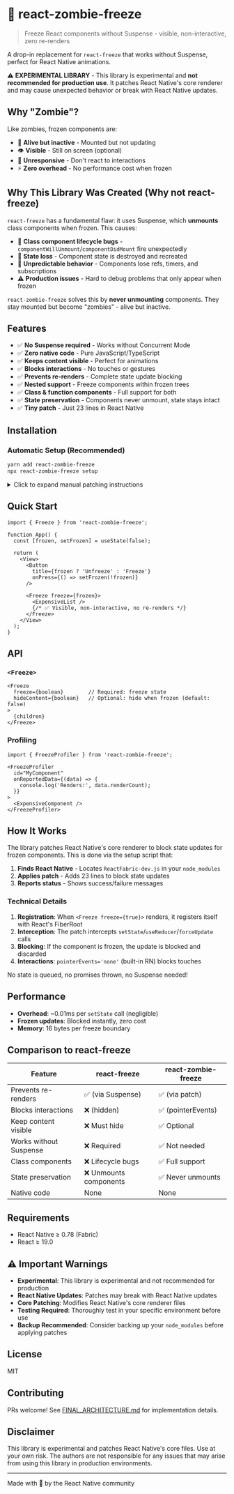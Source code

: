 # 🧟 react-zombie-freeze

> Freeze React components without Suspense - visible, non-interactive, zero re-renders

A drop-in replacement for `react-freeze` that works without Suspense, perfect for React Native animations.

⚠️ **EXPERIMENTAL LIBRARY** - This library is experimental and **not recommended for production use**. It patches React Native's core renderer and may cause unexpected behavior or break with React Native updates.

## Why "Zombie"?

Like zombies, frozen components are:
- 🧟 **Alive but inactive** - Mounted but not updating
- 👁️ **Visible** - Still on screen (optional)
- 🚫 **Unresponsive** - Don't react to interactions
- ⚡ **Zero overhead** - No performance cost when frozen

## Why This Library Was Created (Why not react-freeze)

`react-freeze` has a fundamental flaw: it uses Suspense, which **unmounts** class components when frozen. This causes:

- 🐛 **Class component lifecycle bugs** - `componentWillUnmount`/`componentDidMount` fire unexpectedly
- 🔄 **State loss** - Component state is destroyed and recreated
- 🎯 **Unpredictable behavior** - Components lose refs, timers, and subscriptions
- ⚠️ **Production issues** - Hard to debug problems that only appear when frozen

`react-zombie-freeze` solves this by **never unmounting** components. They stay mounted but become "zombies" - alive but inactive.

## Features

- ✅ **No Suspense required** - Works without Concurrent Mode
- ✅ **Zero native code** - Pure JavaScript/TypeScript
- ✅ **Keeps content visible** - Perfect for animations
- ✅ **Blocks interactions** - No touches or gestures
- ✅ **Prevents re-renders** - Complete state update blocking
- ✅ **Nested support** - Freeze components within frozen trees
- ✅ **Class & function components** - Full support for both
- ✅ **State preservation** - Components never unmount, state stays intact
- ✅ **Tiny patch** - Just 23 lines in React Native

## Installation

### Automatic Setup (Recommended)

```bash
yarn add react-zombie-freeze
npx react-zombie-freeze setup
```


<details>
<summary>Click to expand manual patching instructions</summary>

### Manual Patching (If Needed)

If automatic patching fails, you can apply it manually:

**Option 1: Use the provided patch file**
```bash
# Copy the patch from the library
cp node_modules/react-zombie-freeze/patches/react-native+0.78.3.patch patches/

# Apply the patch
yarn patch-package
```

**Option 2: Manual file editing**

**File**: `node_modules/react-native/Libraries/Renderer/implementations/ReactFabric-dev.js`

**What to add**:
1. One helper function (`isFiberFrozen`) - 18 lines
2. Five one-line checks in dispatcher functions - 5 lines

See [FINAL_ARCHITECTURE.md](./docs/FINAL_ARCHITECTURE.md) for the complete patch code.

</details>

## Quick Start

```tsx
import { Freeze } from 'react-zombie-freeze';

function App() {
  const [frozen, setFrozen] = useState(false);
  
  return (
    <View>
      <Button 
        title={frozen ? 'Unfreeze' : 'Freeze'} 
        onPress={() => setFrozen(!frozen)} 
      />
      
      <Freeze freeze={frozen}>
        <ExpensiveList />
        {/* ✅ Visible, non-interactive, no re-renders */}
      </Freeze>
    </View>
  );
}
```


## API

### `<Freeze>`

```tsx
<Freeze 
  freeze={boolean}        // Required: freeze state
  hideContent={boolean}   // Optional: hide when frozen (default: false)
>
  {children}
</Freeze>
```


### Profiling

```tsx
import { FreezeProfiler } from 'react-zombie-freeze';

<FreezeProfiler 
  id="MyComponent"
  onReportedData={(data) => {
    console.log('Renders:', data.renderCount);
  }}
>
  <ExpensiveComponent />
</FreezeProfiler>
```

## How It Works

The library patches React Native's core renderer to block state updates for frozen components. This is done via the setup script that:

1. **Finds React Native** - Locates `ReactFabric-dev.js` in your `node_modules`
2. **Applies patch** - Adds 23 lines to block state updates
3. **Reports status** - Shows success/failure messages



### Technical Details

1. **Registration**: When `<Freeze freeze={true}>` renders, it registers itself with React's FiberRoot
2. **Interception**: The patch intercepts `setState`/`useReducer`/`forceUpdate` calls
3. **Blocking**: If the component is frozen, the update is blocked and discarded
4. **Interactions**: `pointerEvents='none'` (built-in RN) blocks touches

No state is queued, no promises thrown, no Suspense needed!

## Performance

- **Overhead**: ~0.01ms per `setState` call (negligible)
- **Frozen updates**: Blocked instantly, zero cost
- **Memory**: 16 bytes per freeze boundary

## Comparison to react-freeze

| Feature | react-freeze | react-zombie-freeze |
|---------|-------------|---------------------|
| Prevents re-renders | ✅ (via Suspense) | ✅ (via patch) |
| Blocks interactions | ❌ (hidden) | ✅ (pointerEvents) |
| Keep content visible | ❌ Must hide | ✅ Optional |
| Works without Suspense | ❌ Required | ✅ Not needed |
| Class components | ❌ Lifecycle bugs | ✅ Full support |
| State preservation | ❌ Unmounts components | ✅ Never unmounts |
| Native code | None | None |

## Requirements

- React Native ≥ 0.78 (Fabric)
- React ≥ 19.0

## ⚠️ Important Warnings

- **Experimental**: This library is experimental and not recommended for production
- **React Native Updates**: Patches may break with React Native updates
- **Core Patching**: Modifies React Native's core renderer files
- **Testing Required**: Thoroughly test in your specific environment before use
- **Backup Recommended**: Consider backing up your `node_modules` before applying patches

## License

MIT

## Contributing

PRs welcome! See [FINAL_ARCHITECTURE.md](./docs/FINAL_ARCHITECTURE.md) for implementation details.

## Disclaimer

This library is experimental and patches React Native's core files. Use at your own risk. The authors are not responsible for any issues that may arise from using this library in production environments.

---

Made with 🧟 by the React Native community
